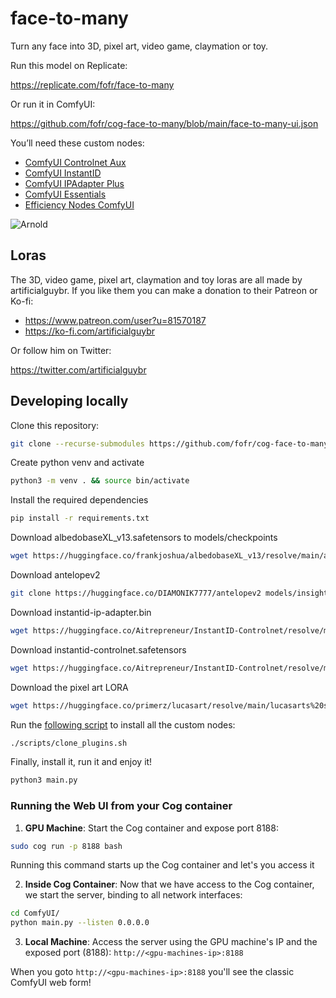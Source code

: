# face-to-many

Turn any face into 3D, pixel art, video game, claymation or toy.

Run this model on Replicate:

https://replicate.com/fofr/face-to-many

Or run it in ComfyUI:

https://github.com/fofr/cog-face-to-many/blob/main/face-to-many-ui.json

You’ll need these custom nodes:

- [ComfyUI Controlnet Aux](https://github.com/Fannovel16/comfyui_controlnet_aux/tree/6d6f63c)
- [ComfyUI InstantID](https://github.com/cubiq/ComfyUI_InstantID/tree/0fcf494)
- [ComfyUI IPAdapter Plus](https://github.com/cubiq/ComfyUI_IPAdapter_plus/tree/4e898fe)
- [ComfyUI Essentials](https://github.com/cubiq/ComfyUI_essentials/tree/c9236fe)
- [Efficiency Nodes ComfyUI](https://github.com/jags111/efficiency-nodes-comfyui/tree/1ac5f18)

![Arnold](https://replicate.delivery/pbxt/R1ayGe5efoQbaoRzgDEJdLsIZ20lWRiprvoW1F4uKAZIha6kA/ComfyUI_00001_.png)

## Loras

The 3D, video game, pixel art, claymation and toy loras are all made by artificialguybr. If you like them you can make a donation to their Patreon or Ko-fi:

- https://www.patreon.com/user?u=81570187
- https://ko-fi.com/artificialguybr

Or follow him on Twitter:

https://twitter.com/artificialguybr

## Developing locally

Clone this repository:

```sh
git clone --recurse-submodules https://github.com/fofr/cog-face-to-many.git && cd cog-face-to-many/ComfyUI
```

Create python venv and activate

```sh
python3 -m venv . && source bin/activate
```

Install the required dependencies

```sh
pip install -r requirements.txt
```

Download albedobaseXL_v13.safetensors to models/checkpoints


```sh
wget https://huggingface.co/frankjoshua/albedobaseXL_v13/resolve/main/albedobaseXL_v13.safetensors?download=true -O models/checkpoints/albedobaseXL_v13.safetensors
```

Download antelopev2


```sh
git clone https://huggingface.co/DIAMONIK7777/antelopev2 models/insightface/models/antelopev2
```

Download instantid-ip-adapter.bin

```sh
wget https://huggingface.co/Aitrepreneur/InstantID-Controlnet/resolve/main/checkpoints/ip-adapter.bin?download=true -O models/instantid/instantid-ip-adapter.bin
```

Download instantid-controlnet.safetensors

```sh
wget https://huggingface.co/Aitrepreneur/InstantID-Controlnet/resolve/main/checkpoints/ControlNetModel/diffusion_pytorch_model.safetensors?download=true -O models/controlnet/instantid-controlnet.safetensors
```

Download the pixel art LORA

```sh
wget https://huggingface.co/primerz/lucasart/resolve/main/lucasarts%20style.safetensors?download=true -O models/others/lucasarts-style.safetensors
```


Run the [following script](https://github.com/fofr/cog-face-to-many/blob/main/scripts/clone_plugins.sh) to install all the custom nodes:

```sh
./scripts/clone_plugins.sh
```

Finally, install it, run it and enjoy it!

```sh
python3 main.py
```

### Running the Web UI from your Cog container

1. **GPU Machine**: Start the Cog container and expose port 8188:
```sh
sudo cog run -p 8188 bash
```
Running this command starts up the Cog container and let's you access it

2. **Inside Cog Container**: Now that we have access to the Cog container, we start the server, binding to all network interfaces:
```sh
cd ComfyUI/
python main.py --listen 0.0.0.0
```

3. **Local Machine**: Access the server using the GPU machine's IP and the exposed port (8188):
`http://<gpu-machines-ip>:8188`

When you goto `http://<gpu-machines-ip>:8188` you'll see the classic ComfyUI web form!
